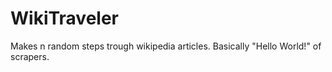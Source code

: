 ﻿# WikiTraveler
Makes n random steps trough wikipedia articles.
Basically "Hello World!" of scrapers.
